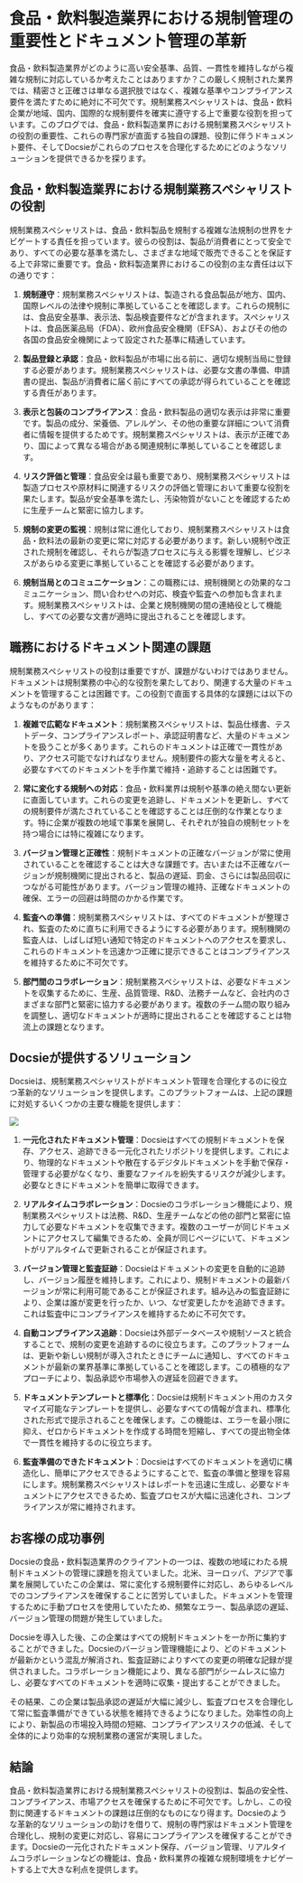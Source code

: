 # 食品・飲料製造業界における規制管理の重要性とドキュメント管理の革新

食品・飲料製造業界がどのように高い安全基準、品質、一貫性を維持しながら複雑な規制に対応しているか考えたことはありますか？この厳しく規制された業界では、精密さと正確さは単なる選択肢ではなく、複雑な基準やコンプライアンス要件を満たすために絶対に不可欠です。規制業務スペシャリストは、食品・飲料企業が地域、国内、国際的な規制要件を確実に遵守する上で重要な役割を担っています。このブログでは、食品・飲料製造業界における規制業務スペシャリストの役割の重要性、これらの専門家が直面する独自の課題、役割に伴うドキュメント要件、そしてDocsieがこれらのプロセスを合理化するためにどのようなソリューションを提供できるかを探ります。

## 食品・飲料製造業界における規制業務スペシャリストの役割

規制業務スペシャリストは、食品・飲料製品を規制する複雑な法規制の世界をナビゲートする責任を担っています。彼らの役割は、製品が消費者にとって安全であり、すべての必要な基準を満たし、さまざまな地域で販売できることを保証する上で非常に重要です。食品・飲料製造業界におけるこの役割の主な責任は以下の通りです：

1. **規制遵守**：規制業務スペシャリストは、製造される食品製品が地方、国内、国際レベルの法律や規制に準拠していることを確認します。これらの規制には、食品安全基準、表示法、製品検査要件などが含まれます。スペシャリストは、食品医薬品局（FDA）、欧州食品安全機関（EFSA）、およびその他の各国の食品安全機関によって設定された基準に精通しています。

2. **製品登録と承認**：食品・飲料製品が市場に出る前に、適切な規制当局に登録する必要があります。規制業務スペシャリストは、必要な文書の準備、申請書の提出、製品が消費者に届く前にすべての承認が得られていることを確認する責任があります。

3. **表示と包装のコンプライアンス**：食品・飲料製品の適切な表示は非常に重要です。製品の成分、栄養価、アレルゲン、その他の重要な詳細について消費者に情報を提供するためです。規制業務スペシャリストは、表示が正確であり、国によって異なる場合がある関連規制に準拠していることを確認します。

4. **リスク評価と管理**：食品安全は最も重要であり、規制業務スペシャリストは製造プロセスや原材料に関連するリスクの評価と管理において重要な役割を果たします。製品が安全基準を満たし、汚染物質がないことを確認するために生産チームと緊密に協力します。

5. **規制の変更の監視**：規制は常に進化しており、規制業務スペシャリストは食品・飲料法の最新の変更に常に対応する必要があります。新しい規制や改正された規制を確認し、それらが製造プロセスに与える影響を理解し、ビジネスがあらゆる変更に準拠していることを確認する必要があります。

6. **規制当局とのコミュニケーション**：この職務には、規制機関との効果的なコミュニケーション、問い合わせへの対応、検査や監査への参加も含まれます。規制業務スペシャリストは、企業と規制機関の間の連絡役として機能し、すべての必要な文書が適時に提出されることを確認します。

## 職務におけるドキュメント関連の課題

規制業務スペシャリストの役割は重要ですが、課題がないわけではありません。ドキュメントは規制業務の中心的な役割を果たしており、関連する大量のドキュメントを管理することは困難です。この役割で直面する具体的な課題には以下のようなものがあります：

1. **複雑で広範なドキュメント**：規制業務スペシャリストは、製品仕様書、テストデータ、コンプライアンスレポート、承認証明書など、大量のドキュメントを扱うことが多くあります。これらのドキュメントは正確で一貫性があり、アクセス可能でなければなりません。規制要件の膨大な量を考えると、必要なすべてのドキュメントを手作業で維持・追跡することは困難です。

2. **常に変化する規制への対応**：食品・飲料業界は規制や基準の絶え間ない更新に直面しています。これらの変更を追跡し、ドキュメントを更新し、すべての規制要件が満たされていることを確認することは圧倒的な作業となります。特に企業が複数の地域で事業を展開し、それぞれが独自の規制セットを持つ場合には特に複雑になります。

3. **バージョン管理と正確性**：規制ドキュメントの正確なバージョンが常に使用されていることを確認することは大きな課題です。古いまたは不正確なバージョンが規制機関に提出されると、製品の遅延、罰金、さらには製品回収につながる可能性があります。バージョン管理の維持、正確なドキュメントの確保、エラーの回避は時間のかかる作業です。

4. **監査への準備**：規制業務スペシャリストは、すべてのドキュメントが整理され、監査のために直ちに利用できるようにする必要があります。規制機関の監査人は、しばしば短い通知で特定のドキュメントへのアクセスを要求し、これらのドキュメントを迅速かつ正確に提示できることはコンプライアンスを維持するために不可欠です。

5. **部門間のコラボレーション**：規制業務スペシャリストは、必要なドキュメントを収集するために、生産、品質管理、R&D、法務チームなど、会社内のさまざまな部門と緊密に協力する必要があります。複数のチーム間の取り組みを調整し、適切なドキュメントが適時に提出されることを確認することは物流上の課題となります。

## Docsieが提供するソリューション

Docsieは、規制業務スペシャリストがドキュメント管理を合理化するのに役立つ革新的なソリューションを提供します。このプラットフォームは、上記の課題に対処するいくつかの主要な機能を提供します：

![](https://cdn.docsie.io/workspace_PxAvC1Uenuc7ad6H3/doc_wn84Jkoc6hIMTO2eE/file_qExKrkigm1iM8CxF8/image_2ddb26ec-2a4a-6705-91b6-6180ad01f5d7.jpg)

1. **一元化されたドキュメント管理**：Docsieはすべての規制ドキュメントを保存、アクセス、追跡できる一元化されたリポジトリを提供します。これにより、物理的なドキュメントや散在するデジタルドキュメントを手動で保存・管理する必要がなくなり、重要なファイルを紛失するリスクが減少します。必要なときにドキュメントを簡単に取得できます。

2. **リアルタイムコラボレーション**：Docsieのコラボレーション機能により、規制業務スペシャリストは法務、R&D、生産チームなどの他の部門と緊密に協力して必要なドキュメントを収集できます。複数のユーザーが同じドキュメントにアクセスして編集できるため、全員が同じページにいて、ドキュメントがリアルタイムで更新されることが保証されます。

3. **バージョン管理と監査証跡**：Docsieはドキュメントの変更を自動的に追跡し、バージョン履歴を維持します。これにより、規制ドキュメントの最新バージョンが常に利用可能であることが保証されます。組み込みの監査証跡により、企業は誰が変更を行ったか、いつ、なぜ変更したかを追跡できます。これは監査中にコンプライアンスを維持するために不可欠です。

4. **自動コンプライアンス追跡**：Docsieは外部データベースや規制ソースと統合することで、規制の変更を追跡するのに役立ちます。このプラットフォームは、更新や新しい規制が導入されたときにチームに通知し、すべてのドキュメントが最新の業界基準に準拠していることを確認します。この積極的なアプローチにより、製品承認や市場参入の遅延を回避できます。

5. **ドキュメントテンプレートと標準化**：Docsieは規制ドキュメント用のカスタマイズ可能なテンプレートを提供し、必要なすべての情報が含まれ、標準化された形式で提示されることを確保します。この機能は、エラーを最小限に抑え、ゼロからドキュメントを作成する時間を短縮し、すべての提出物全体で一貫性を維持するのに役立ちます。

6. **監査準備のできたドキュメント**：Docsieはすべてのドキュメントを適切に構造化し、簡単にアクセスできるようにすることで、監査の準備と整理を容易にします。規制業務スペシャリストはレポートを迅速に生成し、必要なドキュメントにアクセスできるため、監査プロセスが大幅に迅速化され、コンプライアンスが常に維持されます。

## お客様の成功事例

Docsieの食品・飲料製造業界のクライアントの一つは、複数の地域にわたる規制ドキュメントの管理に課題を抱えていました。北米、ヨーロッパ、アジアで事業を展開していたこの企業は、常に変化する規制要件に対応し、あらゆるレベルでのコンプライアンスを確保することに苦労していました。ドキュメントを管理するために手動プロセスを使用していたため、頻繁なエラー、製品承認の遅延、バージョン管理の問題が発生していました。

Docsieを導入した後、この企業はすべての規制ドキュメントを一か所に集約することができました。Docsieのバージョン管理機能により、どのドキュメントが最新かという混乱が解消され、監査証跡によりすべての変更の明確な記録が提供されました。コラボレーション機能により、異なる部門がシームレスに協力し、必要なすべてのドキュメントを適時に収集・提出することができました。

その結果、この企業は製品承認の遅延が大幅に減少し、監査プロセスを合理化して常に監査準備ができている状態を維持できるようになりました。効率性の向上により、新製品の市場投入時間の短縮、コンプライアンスリスクの低減、そして全体的により効率的な規制業務の運営が実現しました。

## 結論

食品・飲料製造業界における規制業務スペシャリストの役割は、製品の安全性、コンプライアンス、市場アクセスを確保するために不可欠です。しかし、この役割に関連するドキュメントの課題は圧倒的なものになり得ます。Docsieのような革新的なソリューションの助けを借りて、規制の専門家はドキュメント管理を合理化し、規制の変更に対応し、容易にコンプライアンスを確保することができます。Docsieの一元化されたドキュメント保存、バージョン管理、リアルタイムコラボレーションなどの機能は、食品・飲料業界の複雑な規制環境をナビゲートする上で大きな利点を提供します。